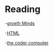 # Reading
-[groeth Minds](growthMinds.md)

-[HTML](HTML.md)

-[the coder computer](theCoderComputer.md)

